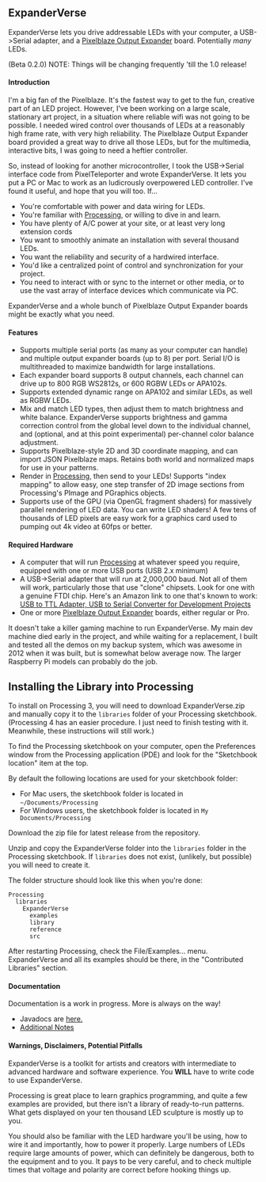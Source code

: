 ## ExpanderVerse ##

ExpanderVerse lets you drive addressable LEDs with your computer, a USB->Serial adapter, and a [Pixelblaze Output Expander](https://www.bhencke.com/serial-led-driver) board.  Potentially *many* LEDs. 

(Beta 0.2.0) NOTE: Things will be changing frequently 'till the 1.0 release!

#### Introduction
I'm a big fan of the Pixelblaze. It's the fastest way to get to the fun, creative part of an LED project. However, I've been working on a large scale, stationary art project, in a situation where reliable wifi was not going to be possible.  I needed wired control over thousands of LEDs at a reasonably high frame rate, with very high reliability.  The Pixelblaze Output Expander board provided a great way to drive all those LEDs, but for the multimedia, interactive bits, I was going to need a heftier controller.

So, instead of looking for another microcontroller, I took the USB->Serial interface code from PixelTeleporter and wrote ExpanderVerse. It lets you put a PC or Mac to work as an ludicrously overpowered LED controller. I've found it useful, and hope that you will too.  If...

- You're comfortable with power and data wiring for LEDs.
- You're familiar with [Processing](www.processing.org), or willing to dive in and learn.
- You have plenty of A/C power at your site, or at least very long extension cords
- You want to smoothly animate an installation with several thousand LEDs.
- You want the reliability and security of a hardwired interface.
- You'd like a centralized point of control and synchronization for your project.
- You need to interact with or sync to the internet or other media, or to use the vast array of interface devices
which communicate via PC.

ExpanderVerse and a whole bunch of Pixelblaze Output Expander boards might be exactly what you need.

#### Features
- Supports multiple serial ports (as many as your computer can handle) and multiple output expander boards (up to 8) per port.
Serial I/O is multithreaded to maximize bandwidth for large installations.
- Each expander board supports 8 output channels, each channel can drive up to 800 RGB WS2812s, or 600 RGBW LEDs or APA102s. 
- Supports extended dynamic range on APA102 and similar LEDs, as well as RGBW LEDs.
- Mix and match LED types, then adjust them to match brightness and white balance. ExpanderVerse supports brightness and gamma correction control from the global level down to the individual channel, and (optional, and at this point experimental) per-channel color balance adjustment.
- Supports Pixelblaze-style 2D and 3D coordinate mapping, and can import JSON Pixelblaze maps.  Retains both world and normalized maps for use in your patterns.
- Render in [Processing](www.processing.org), then send to your LEDs!  Supports "index mapping" to allow easy, one step transfer of 2D image sections from Processing's PImage and PGraphics objects. 
- Supports use of the GPU (via OpenGL fragment shaders) for massively parallel rendering of LED data. You can write LED shaders! A few tens of thousands of LED pixels are easy work for a graphics card used to pumping out 4k video at 60fps or better.

#### Required Hardware
- A computer that will run [Processing](www.processing.org) at whatever speed you require, equipped with one or more USB ports (USB 2.x minimum)
- A USB->Serial adapter that will run at 2,000,000 baud.  Not all of them will work, particularly those that use "clone" chipsets.  Look for one with a genuine FTDI chip.  Here's an Amazon link to one that's known to work: [USB to TTL Adapter, USB to Serial Converter for Development Projects](https://www.amazon.com/Adapter-Serial-Converter-Development-Projects/dp/B075N82CDL)
- One or more [Pixelblaze Output Expander](https://www.bhencke.com/serial-led-driver) boards, either regular or Pro. 

It doesn't take a killer gaming machine to run ExpanderVerse. My main dev machine died early in the project, and while waiting for a replacement, I built and tested all the demos on my backup system, which was awesome in 2012 when it was built, but is somewhat below average now. The larger Raspberry Pi models can probably do the job.

## Installing the Library into Processing
To install on Processing 3, you will need to download ExpanderVerse.zip and manually copy it to the ```libraries``` folder of your Processing sketchbook.  (Processing 4 has an easier procedure. I just need to finish testing with it. Meanwhile,
these instructions will still work.)

To find the Processing sketchbook on your computer, open the Preferences window from the Processing application (PDE) and look 
for the "Sketchbook location" item at the top.

By default the following locations are used for your sketchbook folder: 
  * For Mac users, the sketchbook folder is located in `~/Documents/Processing` 
  * For Windows users, the sketchbook folder is located in `My Documents/Processing`

Download the zip file for latest release from the repository.

Unzip and copy the ExpanderVerse folder into the `libraries` folder in the Processing sketchbook.
If `libraries` does not exist, (unlikely, but possible) you will need to create it.

The folder structure should look like this when you're done:

```
Processing
  libraries
    ExpanderVerse
      examples
      library
      reference
      src
```
             
After restarting Processing, check the File/Examples... menu.   ExpanderVerse and all its examples should be there,
in the "Contributed Libraries" section.

#### Documentation
Documentation is a work in progress.  More is always on the way!
- Javadocs are [here.](https://zranger1.github.io/expander-universe)
- [Additional Notes](./NOTES.md)

#### Warnings, Disclaimers, Potential Pitfalls
ExpanderVerse is a toolkit for artists and creators with intermediate to advanced hardware and software experience. You **WILL** have to write code to use ExpanderVerse. 

Processing is great place to learn graphics programming, and quite a few examples are provided, but there isn't a library of ready-to-run patterns.  What gets displayed on your ten thousand LED sculpture is mostly up to you.

You should also be familiar with the LED hardware you'll be using, how to wire it and importantly, how to power it properly. 
Large numbers of LEDs require large amounts of power, which can definitely be dangerous, both to the equipment and to you. It pays to be very careful, and to check multiple times that voltage and polarity are correct before hooking things up.







